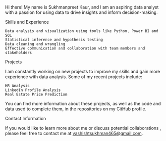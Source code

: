Hi there! My name is Sukhmanpreet Kaur, and I am an aspiring data analyst with a passion for using data to drive insights and inform decision-making.

Skills and Experience

    Data analysis and visualization using tools like Python, Power BI and SQL
    Statistical inference and hypothesis testing
    Data cleaning and wrangling
    Effective communication and collaboration with team members and stakeholders

Projects

I am constantly working on new projects to improve my skills and gain more experience with data analysis. Some of my recent projects include:

    HR Analysis
    LinkedIn Profile Analysis
    Real Estate Price Prediction

You can find more information about these projects, as well as the code and data used to complete them, in the repositories on my GitHub profile.

Contact Information

If you would like to learn more about me or discuss potential collaborations , please feel free to contact me at vashishtsukhman465@gmail.com.

<!---
vashisht099/vashisht099 is a ✨ special ✨ repository because its `README.md` (this file) appears on your GitHub profile.
You can click the Preview link to take a look at your changes.
--->
